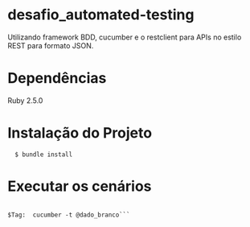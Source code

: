 # desafio_automated-testing


Utilizando framework BDD, cucumber e o restclient para APIs no estilo REST para formato JSON.


# Dependências
Ruby 2.5.0


# Instalação do Projeto

```
  $ bundle install
```

# Executar os cenários

```$Default cenários: cucumber

$Tag:  cucumber -t @dado_branco```
